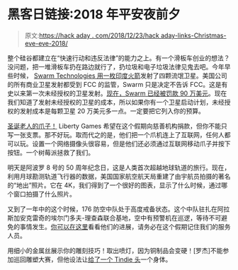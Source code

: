 # 黑客日链接:2018 年平安夜前夕

> 原文:[https://hack aday . com/2018/12/23/hack aday-links-Christmas-eve-eve-2018/](https://hackaday.com/2018/12/23/hackaday-links-christmas-eve-eve-2018/)

整个硅谷都建立在“快速行动和违反法律”的能力之上。有一个滑板车创业的想法？没问题，把一堆滑板车扔在路边就行了，扔垃圾和电子垃圾法律见鬼去吧。今年早些时候， [Swarm Technologies 用一枚印度火箭](https://spectrum.ieee.org/tech-talk/aerospace/satellites/fcc-accuses-stealthy-startup-of-launching-rogue-satellites)发射了四颗流氓卫星。美国公司的所有商业卫星发射都受到 FCC 的监管，Swarm 只是决定不告诉 FCC。这是有史以来第一次未经授权的卫星发射。[现在，Swarm 已经被罚款 90 万美元](https://www.reuters.com/article/us-usa-satellite-fine/fcc-fines-swarm-900000-for-unauthorized-satellite-launch-idUSKCN1OJ2WT)。现在我们知道了发射未经授权的卫星的成本，所以如果你有一个卫星启动计划，未经授权的发射成本是每颗卫星 20 万美元多一点。一定要把它列入你的预算。

[圣诞老人的爪子！](https://www.libertygames.co.uk/content/santa-claws/) Liberty Games 希望在这个假期向慈善机构捐款，但你不能只写一张支票。那不好玩。取而代之的是，他们把一个爪机连上了互联网，任何人都可以玩。设置一个网络摄像头很容易，但是他们还必须通过互联网移动爪子并按下按钮。一个树莓派拯救了我们。

明天是阿波罗 8 号的 50 周年纪念日，这是人类首次超越地球轨道的旅行。现在，利用月球勘测轨道飞行器的数据，美国国家航空航天局重建了由宇航员拍摄的著名的“地出”照片。它在 4K，我们得到了一个很好的图表，显示了什么时候，通过哪个窗口拍摄了什么照片。

又到了一年中的这个时候，176 防空中队处于高度戒备状态。这个中队驻扎在阿拉斯加安克雷奇的埃尔门多夫-理查森联合基地，空中有预警机在巡逻，等待不可避免的事情发生。[你可以在这里](https://www.noradsanta.org/)看看他们的进展，请务必在这个假期记住我们的服务人员。

用细小的金属丝展示你的雕刻技巧！取出喷灯，因为铜制品会变硬！[罗杰]不能参加巡回雕塑大赛，但他设法让[给了一个 Tindie 头](https://twitter.com/Regorlas/status/1076650880693284865)一个身体。